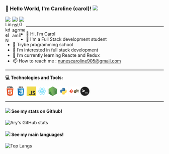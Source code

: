 ### 👋 Hello World, I'm Caroline (carol)!  <img src="https://github.com/TheDudeThatCode/TheDudeThatCode/blob/master/Assets/Earth.gif" width="24px">

<a target="_blank" href="https://www.linkedin.com/in/caroline-nunes-desenvolvimento-fullstack/">
  <img align="left" alt="LinkdeIN" width="22px" src="https://cdn.jsdelivr.net/npm/simple-icons@v3/icons/linkedin.svg" />
</a>
<a target="_blank" href="https://www.instagram.com/caarolhn/">
  <img align="left" alt="Instagram" width="22px" src="https://cdn.jsdelivr.net/npm/simple-icons@v3/icons/instagram.svg" />
</a>
<a target="_blank" href="mailto:nunescaroline905@gmail.com">
  <img align="left" alt="Gmail" width="22px" src="https://cdn.jsdelivr.net/npm/simple-icons@v3/icons/gmail.svg" />
</a>
<br>

-----
- 👋 Hi, I’m  Carol<br>
- 🌱 I'm a Full Stack development student<br>
- 🏫️ Trybe programming school
- 👀 I’m interested in  full stack development<br>
- 🌱 I’m currently learning Reacte and Redux<br>
- 📫 How to reach me : nunescaroline905@gmail.com<br>

-----
**💻 Technologies and Tools:**

<code><img height="30" src="https://raw.githubusercontent.com/github/explore/80688e429a7d4ef2fca1e82350fe8e3517d3494d/topics/html/html.png"></code>           <code><img height="30" src="https://raw.githubusercontent.com/github/explore/80688e429a7d4ef2fca1e82350fe8e3517d3494d/topics/css/css.png"></code>      <code><img height="30" src="https://raw.githubusercontent.com/github/explore/80688e429a7d4ef2fca1e82350fe8e3517d3494d/topics/javascript/javascript.png"></code>         <code><img height="30" src="https://raw.githubusercontent.com/github/explore/80688e429a7d4ef2fca1e82350fe8e3517d3494d/topics/react/react.png"></code>           <code><img height="30" src="https://raw.githubusercontent.com/github/explore/80688e429a7d4ef2fca1e82350fe8e3517d3494d/topics/nodejs/nodejs.png"></code>          <code><img height="30" src="https://raw.githubusercontent.com/github/explore/80688e429a7d4ef2fca1e82350fe8e3517d3494d/topics/python/python.png"></code>            <code><img height="30" src="https://raw.githubusercontent.com/github/explore/80688e429a7d4ef2fca1e82350fe8e3517d3494d/topics/git/git.png"></code>                <code><img height="30" src="https://raw.githubusercontent.com/github/explore/80688e429a7d4ef2fca1e82350fe8e3517d3494d/topics/terminal/terminal.png"></code>

-----

#### <img src="https://media.giphy.com/media/VgCDAzcKvsR6OM0uWg/giphy.gif" width="50"> See my stats on Github!
   
![Ary's GitHub stats](https://github-readme-stats.vercel.app/api?username=carolhn&count_private=true&title_color=dracula)

#### <img src="https://media.giphy.com/media/VgCDAzcKvsR6OM0uWg/giphy.gif" width="50"> See my main languages!

![Top Langs](https://github-readme-stats.vercel.app/api/top-langs/?username=carolhn&layout=compact&langs_count=12&title_color=dracula)
